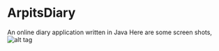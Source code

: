 # ArpitsDiary
An online diary application written in Java
Here are some screen shots,
![alt tag](https://raw.github.com/tarpit27/ArpitsDiary/master/screens/ArpitsDiary1.png)
